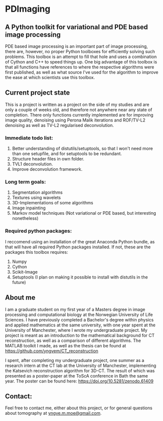 # PDImaging
## A Python toolkit for variational and PDE based image processing
PDE based image processing is an important part of image processing, there are, however, no proper Python toolboxes for efficiently solving such problems. This toolbox is an attempt to fill that hole and uses a combination of Cython and C++ to speed things up. One big advantage of this toolbox is that all functions have references to where the respective algorithms were first published, as well as what source I've used for the algorithm to improve the ease at which scientists use this toolbox.

## Current project state
This is a project is written as a project on the side of my studies and are only a couple of weeks old, and therefore not anywhere near any state of completion. There only functions currently implemented are for improving image quality, denoising using Perona Malik iterations and ROF/TV-L2 denoising as well as TV-L2 regularised deconvolution.

### Immediate todo list:
1. Better understanding of distutils/setuptools, so that I won't need more than one setupfile, and for setuptools to be redundant.
2. Structure header files in own folder.
3. TVL1 deconvolution.
4. Improve deconvolution framework.

### Long term goals:
1. Segmentation algorithms
2. Textures using wavelets
3. 3D-Implementations of some algorithms
4. Image inpainting
5. Markov model techniques (Not variational or PDE based, but interesting nonetheless)

### Required python packages:
I reccomend using an installation of the great Anaconda Python bundle, as that will have all required Python packages installed. If not, these are the packages this toolbox requires:

1. Numpy
2. Cython
3. Scikit-Image
4. Setuptools (I plan on making it possible to install with distutils in the future)

## About me
I am a graduate student on my first year of a Masters degree in image processing and computational biology at the Norwegian University of Life Sciences. I have previously completed a Bachelor's degree within physics and applied mathematics at the same university, with one year spent at the University of Manchester, where I wrote my undergraduate project. My project is meant as an introduction to the mathematical background for CT reconstruction, as well as a comparison of different algorithms. The MATLAB toolkit I made, as well as the thesis can be found at https://github.com/yngvem/CT_reconstruction 

I spent, after completing my undergraduate project, one summer as a research intern at the CT lab at the University of Manchester, implementing the Katsevich reconstruction algorithm for 3D-CT. The result of which was presented as a poster-paper at the ToScA conference in Bath the same year. The poster can be found here: https://doi.org/10.5281/zenodo.61409

## Contact:
Feel free to contact me, either about this project, or for general questions about tomography at yngve.m.moe@gmail.com.

